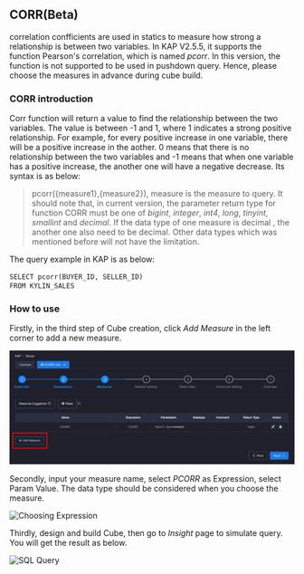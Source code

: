 ## CORR(Beta) ##

correlation confficients are used in statics to measure how strong a relationship is between two variables. In KAP V2.5.5, it supports the function Pearson's correlation, which is named *pcorr*. In this version, the  function is not supported to be used in pushdown query. Hence, please choose the measures in advance during cube build.

### CORR introduction ###

Corr function will return a value to find the relationship between the two variables. The value is between -1 and 1, where 1 indicates a strong positive relationship. For example, for every positive increase in one variable, there will be a positive increase in the aother. 0 means that there is no relationship between the two variables and -1 means that when one variable has a positive increase, the another one will have a negative decrease.  Its syntax is as below:

> pcorr({measure1},{measure2}), measure is the measure to query. It should note that, in current version, the parameter return type for function CORR must be one of  *bigint*, *integer*, *int4*, *long*, *tinyint*, *smallint* and *decimal*. If the data type of one measure is decimal , the another one also need to be decimal. Other data types which was mentioned before will not have the limitation.

The query example in KAP is as below:

```
SELECT pcorr(BUYER_ID, SELLER_ID)
FROM KYLIN_SALES
```

### How to use ###

Firstly, in the third step of Cube creation, click *Add Measure* in the left corner to add a new measure.

![Adding Measure](images/pcorr/cube.en.png)

Secondly, input your measure name, select *PCORR* as Expression, select Param Value. The data type should be considered when you choose the measure.

![Choosing Expression](images/pcorr/expression.en.png)

Thirdly, design and build Cube, then go to *Insight* page to simulate query. You will get the result as below.

![SQL Query](images/pcorr/cube_query.en.png)
